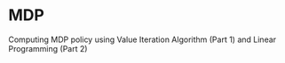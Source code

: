 # MDP
Computing MDP policy using Value Iteration Algorithm (Part 1) and Linear Programming (Part 2)
